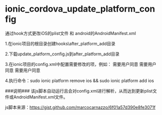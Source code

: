 # ionic_cordova_update_platform_config
通过hook方式更改iOS的plist文件 和 android的AndroidManifest.xml


1.在ionic项目的根目录创建hooks\after_platform_add目录

2.下载update_platform_config.js到after_platform_add目录

3.在ionic项目的config.xml中配置需要修改的项，例如：
	<config-file parent="NSCameraUsageDescription" platform="ios" target="*-Info.plist">
          <string>需要用户同意</string>
        </config-file>
        <config-file parent="NSPhotoLibraryUsageDescription" platform="ios" target="*-Info.plist">
          <string>需要用户同意</string>
        </config-file>
        <config-file parent="NSLocationWhenInUseUsageDescription" platform="ios" target="*-Info.plist">
          <string>需要用户同意</string>
        </config-file>

4.执行命令：sudo ionic platform remove ios && sudo ionic platform add ios 

###说明###
该js脚本自动运行且会对config.xml进行解析，从而达到更新plist文件或AndroidManifest.xml文件。

js脚本来源：https://gist.github.com/marcocarnazzo/6f01a57d390e8fe3071f

